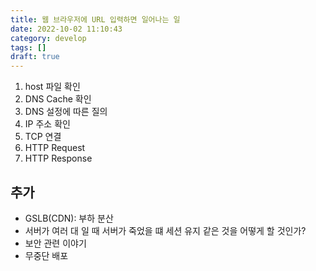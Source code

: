 ```yaml
---
title: 웹 브라우저에 URL 입력하면 일어나는 일
date: 2022-10-02 11:10:43
category: develop
tags: []
draft: true
---
```


1. host 파일 확인
2. DNS Cache 확인
3. DNS 설정에 따른 질의
4. IP 주소 확인
5. TCP 연결
6. HTTP Request
7. HTTP Response

## 추가

- GSLB(CDN): 부하 분산
- 서버가 여러 대 일 때 서버가 죽었을 떄 세션 유지 같은 것을 어떻게 할 것인가?
- 보안 관련 이야기
- 무중단 배포
